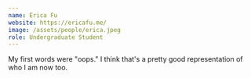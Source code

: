 ```yaml
---
name: Erica Fu
website: https://ericafu.me/
image: /assets/people/erica.jpeg
role: Undergraduate Student
---
```


My first words were "oops." I think that's a pretty good representation of who I am now too.
